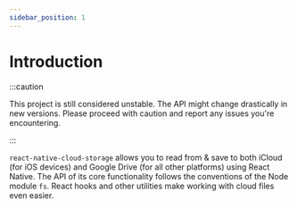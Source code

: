 ```yaml
---
sidebar_position: 1
---
```


# Introduction

:::caution

This project is still considered unstable. The API might change drastically in new versions. Please proceed with caution and report any issues you're encountering.

:::

`react-native-cloud-storage` allows you to read from & save to both iCloud (for iOS devices) and Google Drive (for all other platforms) using React Native. The API of its core functionality follows the conventions of the Node module `fs`. React hooks and other utilities make working with cloud files even easier.
